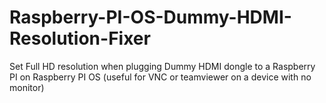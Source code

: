 # Raspberry-PI-OS-Dummy-HDMI-Resolution-Fixer
Set Full HD resolution when plugging Dummy HDMI dongle to a Raspberry PI on Raspberry PI OS (useful for VNC or teamviewer on a device with no monitor)
